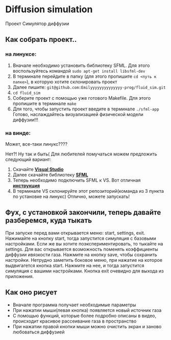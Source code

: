 # Diffusion simulation
Проект Симулятор диффузии

## Как собрать проект..

### на линуксе:

1. Вначале необходимо установить библиотеку SFML. Для этого воспользуйтесь командой `sudo apt-get install libsfml-dev`
2. В терминале перейдите в папку (для этого пропишите `cd <путь к папке>`), в которую хотите склонировать проект
3. Далее пишите: `git@github.com:Emilyyyyyyyyyyyyyy-prog/fluid_sim.git`
4. `cd fluid_sim`
5. Соберите проект с помощью уже готового Makefile. Для этого пропишите в терминале `make`
6. Для того, чтобы запустить проект введите в терминале `./sfml-app`
Готово, наслаждайтесь визуализацией физической модели диффузии!!!

### на винде:

Может, все-таки линукс????

Нет?! Ну так и быть( Для любителей помучаться можем предложить следующий вариант:

1. Скачайте **[Visual Studio](https://visualstudio.microsoft.com/ru/)**
2. Далее скачайте библиотеку **[SFML](https://www.sfml-dev.org/download.php)**
3. Теперь необходимо подключить SFML к VS. Вот отличная **[инструкция](https://www.youtube.com/watch?v=aSS7C85CYww)**
4. В терминале VS склонируйте этот репозиторий(команда из 3 пункта по установке на линукс)
Отлично, можете запускать!

## Фух, с установкой закончили, теперь давайте разберемся, куда тыкать

При запуске перед вами открывается меню: start, settings, exit. Нажимайте на кнопку start, тогда запустится симуляция с базовыми настройками. Если же вы хотите поэкспериментировать, то тыкайте на settings. Для вас открывается возможность поменять коэффициенты диффузии ивязкости газа. Нажмите на кнопку save, чтобы сохранить настройки. Нетрудно заметить боковое меню, при нажатие на которое выдвигагется кнопка start. Нажмите на нее, и тогда запустится симуляция с вашими настройками. Кнопка exit очевидно для выхода из приложения.

## Как оно рисует
- Вначале программа получает необходимые параметры
- При нажатии мыши(левая кнопка) появляется новый источник газа
- С помощью функций, которые более подробно описаны в видео, происходит красивое рассеивание газа в пространство
- При нажатии правой кнопки мыши можно очистить экран и заново любоваться диффузией
